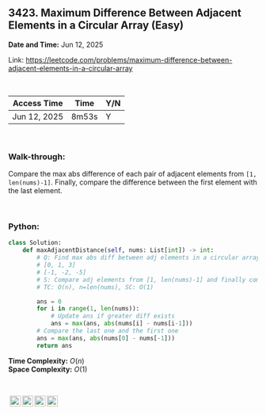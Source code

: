 ## 3423. Maximum Difference Between Adjacent Elements in a Circular Array (Easy)
**Date and Time:** Jun 12, 2025

Link: https://leetcode.com/problems/maximum-difference-between-adjacent-elements-in-a-circular-array

<br>

|Access Time|Time|Y/N|
|---|---|---|
|Jun 12, 2025|8m53s|Y|

<br>

### Walk-through: 
Compare the max abs difference of each pair of adjacent elements from `[1, len(nums)-1]`. Finally, compare the difference between the first element with the last element.

<br>

### Python:
```python
class Solution:
    def maxAdjacentDistance(self, nums: List[int]) -> int:
        # Q: Find max abs diff between adj elements in a circular array nums
        # [0, 1, 3]
        # [-1, -2, -5]
        # S: Compare adj elements from [1, len(nums)-1] and finally compare the last with the first while updating ans
        # TC: O(n), n=len(nums), SC: O(1)

        ans = 0
        for i in range(1, len(nums)):
            # Update ans if greater diff exists
            ans = max(ans, abs(nums[i] - nums[i-1]))
        # Compare the last one and the first one
        ans = max(ans, abs(nums[0] - nums[-1]))
        return ans
```
**Time Complexity:** $O(n)$ <br>
**Space Complexity:** $O(1)$

<br>

<img style="height:22px!important;margin-left:3px;vertical-align:text-bottom;" src="https://mirrors.creativecommons.org/presskit/icons/cc.svg?ref=chooser-v1" alt="CC BY-NC-SA" title="CC BY-NC-SA"><img style="height:22px!important;margin-left:3px;vertical-align:text-bottom;" src="https://mirrors.creativecommons.org/presskit/icons/by.svg?ref=chooser-v1" alt="BY: credit must be given to the creator" title="BY: credit must be given to the creator"><img style="height:22px!important;margin-left:3px;vertical-align:text-bottom;" src="https://mirrors.creativecommons.org/presskit/icons/nc.svg?ref=chooser-v1" alt="NC: Only noncommercial uses of the work are permitted" title="NC: Only noncommercial uses of the work are permitted"><img style="height:22px!important;margin-left:3px;vertical-align:text-bottom;" src="https://mirrors.creativecommons.org/presskit/icons/sa.svg?ref=chooser-v1" alt="SA: Adaptations must be shared under the same terms" title="SA: Adaptations must be shared under the same terms">